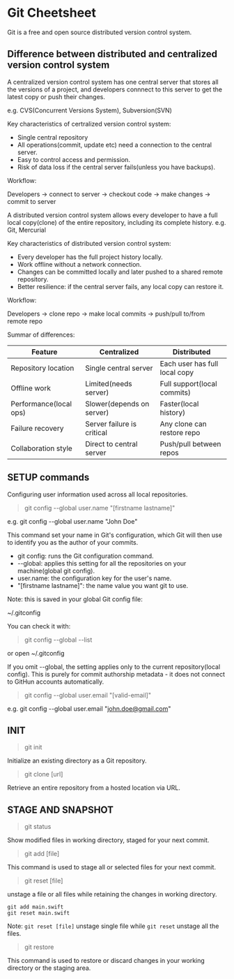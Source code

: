 
# Git Cheetsheet

Git is a free and open source distributed version control system.

## Difference between distributed and centralized version control system

A centralized version control system has one central server that stores all the versions of a project, and developers connnect to this server to get the latest copy or push their changes.

e.g. CVS(Concurrent Versions System), Subversion(SVN) 

Key characteristics of certralized version control system:

- Single central repository
- All operations(commit, update etc) need a connection to the central server.
- Easy to control access and permission.
- Risk of data loss if the central server fails(unless you have backups).

Workflow:

Developers -> connect to server -> checkout code -> make changes -> commit to server

A distributed version control system allows every developer to have a full local copy(clone) of the entire repository, including its complete history.
e.g. Git, Mercurial

Key characteristics of distributed version control system:

- Every developer has the full project history locally.
- Work offline without a network connection.
- Changes can be committed locally and later pushed to a shared remote repository.
- Better resilience: if the central server fails, any local copy can restore it.

Workflow:

Developers -> clone repo -> make local commits -> push/pull to/from remote repo

Summar of differences:

|           Feature          |          Centralized          |          Distributed         |
|----------------------------|-------------------------------|------------------------------|
|Repository location         |Single central server          |Each user has full local copy |
|Offline work                |Limited(needs server)          |Full support(local commits)   |
|Performance(local ops)      |Slower(depends on server)      |Faster(local history)         |
|Failure recovery            |Server failure is critical     |Any clone can restore repo    |
|Collaboration style         |Direct to central server       |Push/pull between repos       |

## SETUP commands

Configuring user information used across all local repositories.

> git config --global user.name "[firstname lastname]"

e.g. git config --global user.name "John Doe"

This command set your name in Git's configuration, which Git will then use to identify you as the author of your commits.

- git config: runs the Git configuration command.
- --global: applies this setting for all the repositories on your machine(global git config).
- user.name: the configuration key for the user's name.
- "[firstname lastname]": the name value you want git to use.

Note: this is saved in your global Git config file:

~/.gitconfig

You can check it with:

> git config --global --list

or open ~/.gitconfig

If you omit --global, the setting applies only to the current repository(local config).
This is purely for commit authorship metadata - it does not connect to GitHun accounts automatically.

> git config --global user.email "[valid-email]"

e.g. git config --global user.email "john.doe@gmail.com"


## INIT

> git init

Initialize an existing directory as a Git repository.

> git clone [url]

Retrieve an entire repository from a hosted location via URL.


## STAGE AND SNAPSHOT

> git status

Show modified files in working directory, staged for your next commit.

> git add [file]

This command is used to stage all or selected files for your next commit.

> git reset [file]

unstage a file or all files while retaining the changes in working directory.

```
git add main.swift
git reset main.swift
```

Note: `git reset [file]` unstage single file while `git reset` unstage all the files.

> git restore

This command is used to restore or discard changes in your working directory or the staging area.
